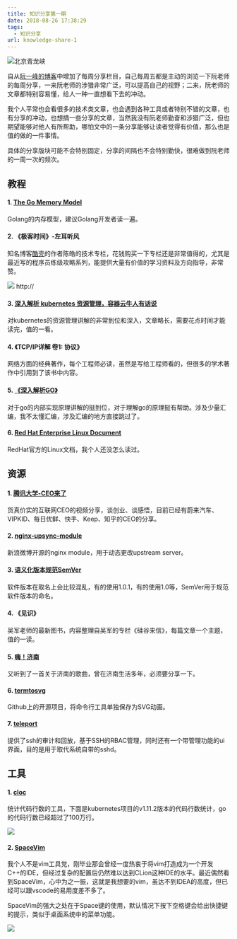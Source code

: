 ```yaml
---
title: 知识分享第一期
date: 2018-08-26 17:38:29
tags:
  - 知识分享
url: knowledge-share-1
---
```


![北京青龙峡](https://kuring.oss-cn-beijing.aliyuncs.com/images/qinglongxia.jpeg)

自从[阮一峰的博客](http://www.ruanyifeng.com/blog/)中增加了每周分享栏目，自己每周五都是主动的浏览一下阮老师的每周分享，一来阮老师的涉猎非常广泛，可以提高自己的视野；二来，阮老师的文章都特别容易懂，给人一种一直想看下去的冲动。

我个人平常也会看很多的技术类文章，也会遇到各种工具或者特别不错的文章，也有分享的冲动，也想搞一些分享的文章，当然我没有阮老师勤奋和涉猎广泛，但也期望能够对他人有所帮助，哪怕文中的一条分享能够让读者觉得有价值，那么也是值的做的一件事情。

具体的分享版块可能不会特别固定，分享的间隔也不会特别勤快，很难做到阮老师的一周一次的频次。

## 教程

#### 1. [The Go Memory Model](https://golang.org/ref/mem)

Golang的内存模型，建议Golang开发者读一遍。

#### 2. 《极客时间》-左耳听风

知名博客[酷壳](coolshell.cn)的作者陈皓的技术专栏，花钱购买一下专栏还是非常值得的，尤其是最近写的程序员练级攻略系列，能提供大量有价值的学习资料及方向指导，非常赞。

![](https://kuring.oss-cn-beijing.aliyuncs.com/images/WechatIMG47.jpeg)
http://
#### 3. [深入解析 kubernetes 资源管理，容器云牛人有话说](https://mp.weixin.qq.com/s?__biz=MjM5NzAwNDI4Mg==&mid=2652194459&idx=1&sn=b1191a35a1a87495f21a7e5296afd3ab&chksm=bd01700e8a76f918c0ab3c2efa6578db88b66f5ac7e14d9aa051ebabb9d5aba1079e58938539&mpshare=1&scene=1&srcid=0821WoBhwsd31yM8lGsEDEiF%23rd)

对kubernetes的资源管理讲解的非常到位和深入，文章略长，需要花点时间才能读完，值的一看。

#### 4. 《TCP/IP详解 卷1: 协议》

网络方面的经典著作，每个工程师必读，虽然是写给工程师看的，但很多的学术著作中引用到了该书中内容。

#### 5. [《深入解析GO》](https://tiancaiamao.gitbooks.io/go-internals/content/zh/01.0.html)

对于go的内部实现原理讲解的挺到位，对于理解go的原理挺有帮助。涉及少量汇编，我不太懂汇编，涉及汇编的地方直接跳过了。

#### 6. [Red Hat Enterprise Linux Document](https://access.redhat.com/documentation/en-us/red_hat_enterprise_linux/7/)

RedHat官方的Linux文档，我个人还没怎么读过。

## 资源

#### 1. [腾讯大学-CEO来了](http://daxue.qq.com/content/special/id/119)

货真价实的互联网CEO的视频分享，谈创业、谈感悟，目前已经有蔚来汽车、VIPKID、每日优鲜、快手、Keep、知乎的CEO的分享。

#### 2. [nginx-upsync-module](https://github.com/weibocom/nginx-upsync-module)

新浪微博开源的nginx module，用于动态更改upstream server。

#### 3. [语义化版本规范SemVer](https://semver.org/lang/zh-CN/)

软件版本在取名上会比较混乱，有的使用1.0.1，有的使用1.0等，SemVer用于规范软件版本的命名。

#### 4. 《见识》

吴军老师的最新图书，内容整理自吴军的专栏《硅谷来信》，每篇文章一个主题，值的一读。

#### 5. [嗨！济南](https://music.163.com/#/song?id=1304482323&userid=39774156&from=timeline&isappinstalled=0)

又听到了一首关于济南的歌曲，曾在济南生活多年，必须要分享一下。

#### 6. [termtosvg](https://github.com/nbedos/termtosvg)

Github上的开源项目，将命令行工具单独保存为SVG动画。

#### 7. [teleport](https://github.com/gravitational/teleport)

提供了ssh的审计和回放，基于SSH的RBAC管理，同时还有一个带管理功能的ui界面，目的是用于取代系统自带的sshd。

## 工具

#### 1. [cloc](https://github.com/AlDanial/cloc)

统计代码行数的工具，下面是kubernetes项目的v1.11.2版本的代码行数统计，go的代码行数已经超过了100万行。

![](https://kuring.oss-cn-beijing.aliyuncs.com/images/cloc.png)

#### 2. [SpaceVim](https://spacevim.org/)

我个人不是vim工具党，刚毕业那会曾经一度热衷于将vim打造成为一个开发C++的IDE，但经过复杂的配置后仍然难以达到CLion这种IDE的水平。最近偶然看到SpaceVim，心中为之一振，这就是我想要的vim，虽达不到IDEA的高度，但已经可以跟vscode的易用度差不多了。

SpaceVim的强大之处在于Space键的使用，默认情况下按下空格键会给出快捷键的提示，类似于桌面系统中的菜单功能。

![](https://user-images.githubusercontent.com/13142418/36210381-e6dffde6-1163-11e8-9b35-0bf262e6f22b.gif)
